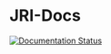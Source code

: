# JRI-Docs

[![Documentation Status](https://readthedocs.org/projects/enciva-jasper-docs/badge/?version=latest)](https://enciva-jasper-docs.readthedocs.io/en/latest/?badge=latest)
